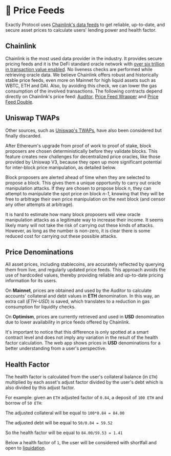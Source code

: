 # 🔮 Price Feeds

Exactly Protocol uses [Chainlink's data feeds](https://docs.chain.link/docs/using-chainlink-reference-contracts/) to get reliable, up-to-date, and secure asset prices to calculate users' lending power and health factor.

## Chainlink

Chainlink is the most used data provider in the industry. It provides secure pricing feeds and it is the DeFi standard oracle network with [over six trillion in transaction value enabled](https://chain.link/). No liveness checks are performed while retrieving oracle data. We believe Chainlink offers robust and historically stable price feeds, even more on Mainnet for high liquid assets such as WBTC, ETH and DAI. Also, by avoiding this check, we can lower the gas consumption of the involved transactions. The following contracts depend directly on Chainlink's price feed: [Auditor](protocol/auditor.md), [Price Feed Wrapper](protocol/pricefeedwrapper.md) and [Price Feed Double](protocol/pricefeeddouble.md).

## Uniswap TWAPs

Other sources, such as [Uniswap's TWAPs](https://docs.uniswap.org/protocol/concepts/V3-overview/oracle), have also been considered but finally discarded.

After Ethereum's upgrade from proof of work to proof of stake, block proposers are chosen deterministically before they validate blocks. This feature creates new challenges for decentralized price oracles, like those provided by Uniswap V3, because they open up more significant potential for inter-block price manipulation, as detailed below.

Block proposers are alerted ahead of time when they are selected to propose a block. This gives them a unique opportunity to carry out oracle manipulation attacks. If they are chosen to propose block _n_, they can attempt to manipulate the spot price on block _n-1_, knowing that they will be free to arbitrage their own price manipulation on the next block (and censor any other attempts at arbitrage).

It is hard to estimate how many block proposers will view oracle manipulation attacks as a legitimate way to increase their income. It seems likely many will not take the risk of carrying out these kinds of attacks. However, as long as the number is non-zero, it is clear there is some reduced cost for carrying out these possible attacks.

## Price Denominations

All asset prices, including stablecoins, are accurately reflected by querying them from live, and regularly updated price feeds. This approach avoids the use of hardcoded values, thereby providing reliable and up-to-date pricing information for its users.

On **Mainnet**, prices are obtained and used by the Auditor to calculate accounts' collateral and debt values in **ETH** denomination. In this way, an extra call (_ETH-USD_) is saved, which translates to a reduction in gas consumption for liquidity checks.

On **Optimism**, prices are currently retrieved and used in **USD** denomination due to lower availability in price feeds offered by Chainlink.

It's important to notice that this difference is only spotted at a smart contract level and does not imply any variation in the result of the health factor calculation. The web app shows prices in **USD** denominations for a better understanding from a user's perspective.

## Health Factor

The health factor is calculated from the user's collateral balance (in `ETH`) multiplied by each asset's adjust factor divided by the user's debt which is also divided by this adjust factor.

For example: given an `ETH` adjusted factor of `0.84`, a deposit of `100 ETH` and borrow of `50 ETH`:

The adjusted collateral will be equal to `100*0.84 = 84.00`

The adjusted debt will be equal to `50/0.84 = 59.52`&#x20;

So the health factor will be equal to `84.00/59.53 = 1.41`&#x20;

Below a health factor of `1`, the user will be considered with shortfall and open to [liquidation](../getting-started/math-paper.md#6.-liquidations).
